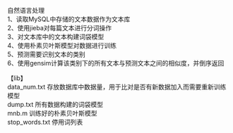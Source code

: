 自然语言处理  
1、读取MySQL中存储的文本数据作为文本库  
2、使用jieba对每篇文本进行分词操作  
3、对文本库中的文本构建词袋模型  
4、使用朴素贝叶斯模型对数据进行训练  
5、预测需要识别文本的类别  
6、使用gensim计算该类别下的所有文本与预测文本之间的相似度，并倒序返回  
  
  
【lib】  
    data_num.txt        存放数据库中数据量，用于比对是否有新数据加入而需要重新训练模型  
    dump.txt            所有数据构建的词袋模型  
    mnb.m               训练好的朴素贝叶斯模型  
    stop_words.txt      停用词列表    
